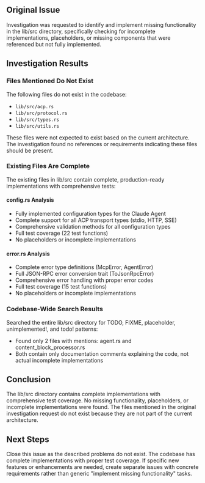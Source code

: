 ## Original Issue

Investigation was requested to identify and implement missing functionality in the lib/src directory, specifically checking for incomplete implementations, placeholders, or missing components that were referenced but not fully implemented.

## Investigation Results

### Files Mentioned Do Not Exist

The following files do not exist in the codebase:
- `lib/src/acp.rs`
- `lib/src/protocol.rs`
- `lib/src/types.rs`
- `lib/src/utils.rs`

These files were not expected to exist based on the current architecture. The investigation found no references or requirements indicating these files should be present.

### Existing Files Are Complete

The existing files in lib/src contain complete, production-ready implementations with comprehensive tests:

#### config.rs Analysis
- Fully implemented configuration types for the Claude Agent
- Complete support for all ACP transport types (stdio, HTTP, SSE)
- Comprehensive validation methods for all configuration types
- Full test coverage (22 test functions)
- No placeholders or incomplete implementations

#### error.rs Analysis
- Complete error type definitions (McpError, AgentError)
- Full JSON-RPC error conversion trait (ToJsonRpcError)
- Comprehensive error handling with proper error codes
- Full test coverage (15 test functions)
- No placeholders or incomplete implementations

### Codebase-Wide Search Results

Searched the entire lib/src directory for TODO, FIXME, placeholder, unimplemented!, and todo! patterns:
- Found only 2 files with mentions: agent.rs and content_block_processor.rs
- Both contain only documentation comments explaining the code, not actual incomplete implementations

## Conclusion

The lib/src directory contains complete implementations with comprehensive test coverage. No missing functionality, placeholders, or incomplete implementations were found. The files mentioned in the original investigation request do not exist because they are not part of the current architecture.

## Next Steps

Close this issue as the described problems do not exist. The codebase has complete implementations with proper test coverage. If specific new features or enhancements are needed, create separate issues with concrete requirements rather than generic "implement missing functionality" tasks.
